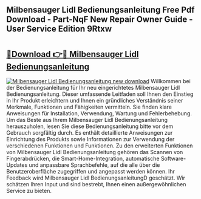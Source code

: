 ## Milbensauger Lidl Bedienungsanleitung Free Pdf Download - Part-NqF New Repair Owner Guide - User Service Edition 9Rtxw

# <h2><a href="http://df5e9d4.blite.top/?on=Milbensauger+Lidl+Bedienungsanleitung">🔗Download 👉🔴 Milbensauger Lidl Bedienungsanleitung</a></h2>

[![Milbensauger Lidl Bedienungsanleitung new download](https://i.imgur.com/lujVjoI.png)](http://df5e9d4.blite.top/?on=Milbensauger+Lidl+Bedienungsanleitung)
Willkommen bei der Bedienungsanleitung für Ihr neu eingerichtetes Milbensauger Lidl Bedienungsanleitung. Dieser umfassende Leitfaden soll Ihnen den Einstieg in Ihr Produkt erleichtern und Ihnen ein gründliches Verständnis seiner Merkmale, Funktionen und Fähigkeiten vermitteln. Sie finden klare Anweisungen für Installation, Verwendung, Wartung und Fehlerbehebung. Um das Beste aus Ihrem Milbensauger Lidl Bedienungsanleitung herauszuholen, lesen Sie diese Bedienungsanleitung bitte vor dem Gebrauch sorgfältig durch. Es enthält detaillierte Anweisungen zur Einrichtung des Produkts sowie Informationen zur Verwendung der verschiedenen Funktionen und Funktionen. Zu den erweiterten Funktionen von Milbensauger Lidl Bedienungsanleitung gehören das Scannen von Fingerabdrücken, die Smart-Home-Integration, automatische Software-Updates und anpassbare Sprachbefehle, auf die alle über die Benutzeroberfläche zugegriffen und angepasst werden können. Ihr Feedback wird Milbensauger Lidl BedienungsanleitungD geschätzt. Wir schätzen Ihren Input und sind bestrebt, Ihnen einen außergewöhnlichen Service zu bieten.
